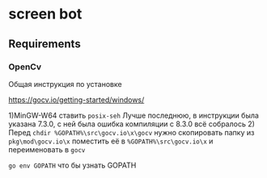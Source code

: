 # screen bot


## Requirements
### OpenCv
Общая инструкция по установке

https://gocv.io/getting-started/windows/

1)MinGW-W64 ставить `posix-seh` Лучше последнюю, в инструкции была указана 7.3.0, с ней была ошибка компиляции
с 8.3.0 всё собралось
2) Перед `chdir %GOPATH%\src\gocv.io\x\gocv` нужно скопировать папку из
`pkg\mod\gocv.io\x` поместить её в `%GOPATH%\src\gocv.io\x` и переименовать в `gocv`

`go env GOPATH` что бы узнать GOPATH
